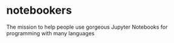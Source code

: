 # notebookers
The mission to help people use gorgeous Jupyter Notebooks for programming with many languages
